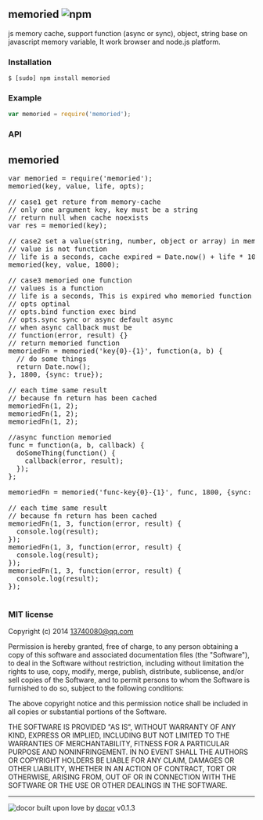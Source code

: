 ## memoried ![npm](https://badge.fury.io/js/memoried.png)

js memory cache, support function (async or sync), object, string base on javascript memory variable, It work browser and node.js platform.

### Installation
````
$ [sudo] npm install memoried
````


### Example
````javascript
var memoried = require('memoried');
````

### API

## memoried

<pre>
var memoried = require('memoried');
memoried(key, value, life, opts);

// case1 get reture from memory-cache
// only one argument key, key must be a string
// return null when cache noexists
var res = memoried(key);

// case2 set a value(string, number, object or array) in memory-cache
// value is not function
// life is a seconds, cache expired = Date.now() + life * 1000
memoried(key, value, 1800);

// case3 memoried one function
// values is a function
// life is a seconds, This is expired who memoried function exec return
// opts optinal
// opts.bind function exec bind
// opts.sync sync or async default async
// when async callback must be
// function(error, result) {}
// return memoried function
memoriedFn = memoried('key{0}-{1}', function(a, b) {
  // do some things
  return Date.now();
}, 1800, {sync: true});

// each time same result
// because fn return has been cached
memoriedFn(1, 2);
memoriedFn(1, 2);
memoriedFn(1, 2);

//async function memoried
func = function(a, b, callback) {
  doSomeThing(function() {
    callback(error, result);
  });
};

memoriedFn = memoried('func-key{0}-{1}', func, 1800, {sync: false, bind: this});

// each time same result
// because fn return has been cached
memoriedFn(1, 3, function(error, result) {
  console.log(result);
});
memoriedFn(1, 3, function(error, result) {
  console.log(result);
});
memoriedFn(1, 3, function(error, result) {
  console.log(result);
});

</pre>


### MIT license
Copyright (c) 2014 13740080@qq.com

Permission is hereby granted, free of charge, to any person obtaining a copy
of this software and associated documentation files (the &quot;Software&quot;), to deal
in the Software without restriction, including without limitation the rights
to use, copy, modify, merge, publish, distribute, sublicense, and/or sell
copies of the Software, and to permit persons to whom the Software is
furnished to do so, subject to the following conditions:

The above copyright notice and this permission notice shall be included in
all copies or substantial portions of the Software.

THE SOFTWARE IS PROVIDED &quot;AS IS&quot;, WITHOUT WARRANTY OF ANY KIND, EXPRESS OR
IMPLIED, INCLUDING BUT NOT LIMITED TO THE WARRANTIES OF MERCHANTABILITY,
FITNESS FOR A PARTICULAR PURPOSE AND NONINFRINGEMENT. IN NO EVENT SHALL THE
AUTHORS OR COPYRIGHT HOLDERS BE LIABLE FOR ANY CLAIM, DAMAGES OR OTHER
LIABILITY, WHETHER IN AN ACTION OF CONTRACT, TORT OR OTHERWISE, ARISING FROM,
OUT OF OR IN CONNECTION WITH THE SOFTWARE OR THE USE OR OTHER DEALINGS IN
THE SOFTWARE.

---
![docor](https://cdn1.iconfinder.com/data/icons/windows8_icons_iconpharm/26/doctor.png)
built upon love by [docor](https://github.com/turingou/docor.git) v0.1.3
